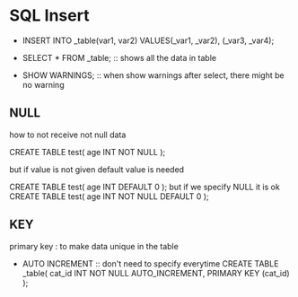# SQL Insert

- INSERT INTO _table(var1, var2) VALUES(_var1, _var2), (_var3, _var4);
- SELECT * FROM _table; :: shows all the data in table

- SHOW WARNINGS; :: when show warnings after select, there might be no warning

## NULL
how to not receive not null data

CREATE TABLE test(
    age INT NOT NULL
);

but if value is not given default value is needed

CREATE TABLE test(
    age INT DEFAULT 0
);
but if we specify NULL it is ok
CREATE TABLE test(
    age INT NOT NULL DEFAULT 0
);

## KEY
primary key : to make data unique in the table

- AUTO INCREMENT :: don't need to specify everytime
CREATE TABLE  _table(
    cat_id INT NOT NULL AUTO_INCREMENT,
    PRIMARY KEY (cat_id)
);

